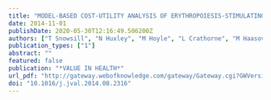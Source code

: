 ```yaml
---
title: "MODEL-BASED COST-UTILITY ANALYSIS OF ERYTHROPOIESIS-STIMULATING AGENTS FOR THE TREATMENT OF CANCER-TREATMENT INDUCED ANAEMIA IN THE UK NHS"
date: 2014-11-01
publishDate: 2020-05-30T12:16:49.506200Z
authors: ["T Snowsill", "N Huxley", "M Hoyle", "L Crathorne", "M Haasova", "S Briscoe", "H Coelho", "A Medina-Lara", "MR Mota", "M Napier", "C Hyde"]
publication_types: ["1"]
abstract: ""
featured: false
publication: "*VALUE IN HEALTH*"
url_pdf: "http://gateway.webofknowledge.com/gateway/Gateway.cgi?GWVersion=2&SrcApp=PARTNER_APP&SrcAuth=LinksAMR&KeyUT=WOS:000346917302350&DestLinkType=FullRecord&DestApp=ALL_WOS&UsrCustomerID=0326ddbefd13eaffce8024ca57cffb07"
doi: "10.1016/j.jval.2014.08.2316"
---
```


